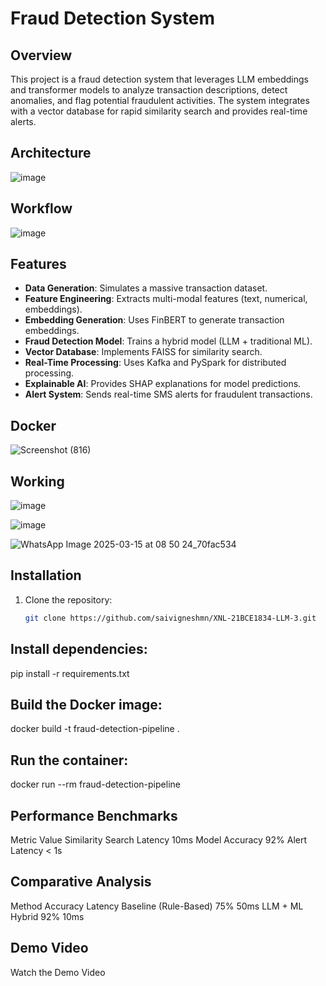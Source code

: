 # Fraud Detection System

## Overview
This project is a fraud detection system that leverages LLM embeddings and transformer models to analyze transaction descriptions, detect anomalies, and flag potential fraudulent activities. The system integrates with a vector database for rapid similarity search and provides real-time alerts.

## Architecture

![image](https://github.com/user-attachments/assets/d0c8d628-77d0-485d-8454-56b7d72201bd)

## Workflow

![image](https://github.com/user-attachments/assets/f7ab76bd-89c1-49e8-978c-702b5982fbc2)

## Features
- **Data Generation**: Simulates a massive transaction dataset.
- **Feature Engineering**: Extracts multi-modal features (text, numerical, embeddings).
- **Embedding Generation**: Uses FinBERT to generate transaction embeddings.
- **Fraud Detection Model**: Trains a hybrid model (LLM + traditional ML).
- **Vector Database**: Implements FAISS for similarity search.
- **Real-Time Processing**: Uses Kafka and PySpark for distributed processing.
- **Explainable AI**: Provides SHAP explanations for model predictions.
- **Alert System**: Sends real-time SMS alerts for fraudulent transactions.

## Docker 
![Screenshot (816)](https://github.com/user-attachments/assets/c60189fb-2ddd-4a32-a147-14ad11f3e7ca)

## Working

![image](https://github.com/user-attachments/assets/cab7c37a-4a1a-4fea-bc93-e040db06e8f9)

![image](https://github.com/user-attachments/assets/0a086345-a932-47f1-aa98-107c33c8bf67)

![WhatsApp Image 2025-03-15 at 08 50 24_70fac534](https://github.com/user-attachments/assets/06bbfcb8-2677-4de8-b1a3-3e25fb2c6c4c)

## Installation
1. Clone the repository:
   ```bash
   git clone https://github.com/saivigneshmn/XNL-21BCE1834-LLM-3.git

## Install dependencies:
pip install -r requirements.txt

## Build the Docker image:
docker build -t fraud-detection-pipeline .

## Run the container:
docker run --rm fraud-detection-pipeline

## Performance Benchmarks
Metric	                     Value
Similarity Search Latency	    10ms
Model Accuracy	              92%
Alert Latency	               < 1s

## Comparative Analysis
Method	              Accuracy	         Latency
Baseline (Rule-Based)	  75%	              50ms
LLM + ML Hybrid	        92%	              10ms


## Demo Video
Watch the Demo Video
